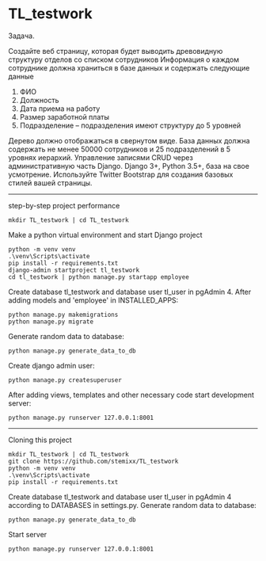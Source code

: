 # TL_testwork
Задача.

Создайте веб страницу, которая будет выводить древовидную структуру отделов со списком сотрудников
Информация о каждом сотруднике должна храниться в базе данных и содержать следующие данные
1.  ФИО
2.  Должность
3.  Дата приема на работу
4.  Размер заработной платы
5.  Подразделение – подразделения имеют структуру до 5 уровней

Дерево должно отображаться в свернутом виде.
База данных должна содержать не менее 50000 сотрудников и 25 подразделений в 5 уровнях иерархий.
Управление записями CRUD  через административную часть Django.
Django 3+, Python 3.5+, база на свое усмотрение.
Используйте Twitter Bootstrap для создания базовых стилей вашей страницы.

***********
step-by-step project performance
```
mkdir TL_testwork | cd TL_testwork
```
Make a python virtual environment  and start Django project
```
python -m venv venv
.\venv\Scripts\activate
pip install -r requirements.txt
django-admin startproject tl_testwork
cd tl_testwork | python manage.py startapp employee
```
Create database tl_testwork and database user tl_user in pgAdmin 4.
After adding models and 'employee' in INSTALLED_APPS:
```
python manage.py makemigrations
python manage.py migrate
```
Generate random data to database:
```
python manage.py generate_data_to_db
```   
Create django admin user:
```
python manage.py createsuperuser
```
After adding views, templates and other necessary code start development server:
```
python manage.py runserver 127.0.0.1:8001
```
***********
Cloning this project
```
mkdir TL_testwork | cd TL_testwork
git clone https://github.com/stemixx/TL_testwork
python -m venv venv
.\venv\Scripts\activate
pip install -r requirements.txt
```
Create database tl_testwork and database user tl_user in pgAdmin 4 according to DATABASES in settings.py.
Generate random data to database:
```
python manage.py generate_data_to_db
```   
Start server
```
python manage.py runserver 127.0.0.1:8001
```